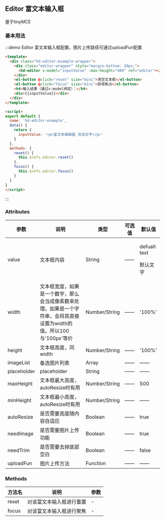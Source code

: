 ## Editor 富文本输入框

基于tinyMCE

### 基本用法

:::demo Editor 富文本输入框配置，图片上传路径可通过uploadFun配置
```html
<template>
  <div class="hd-editor-example-wrapper">
    <div class="editor-wrapper" style="margin-bottom: 20px;">
      <hd-editor v-model="inputValue" :max-height="400" ref="editor"></hd-editor>
    </div>
    <el-button @click="reset" size="mini">清空文本框</el-button>
    <el-button @click="focus" size="mini">获得焦点</el-button>
    <h4>输入结果（通过v-model绑定）：</h4>
    <div>{{inputValue}}</div>
  </div>
</template>

<script>
export default {
  name: 'hd-editor-example',
  data() {
    return {
      inputValue: '<p>富文本编辑器 测试文字</p>'
    }
  },
  methods: {
    reset() {
      this.$refs.editor.reset()
    },
    focus() {
      this.$refs.editor.focus()
    }
  }
}
</script>
```
:::

### Attributes
|      参数     |                                           说明                                          |   类型  | 可选值 | 默认值 |
|---------------|-----------------------------------------------------------------------------------------|---------|--------|--------|
| value        | 文本框内容 | String |  ——      | <p>defualt text</p><p>默认文字</p> |
| width        | 文本框宽度，如果是一个数字，那么会当成像素数来处理。如果是一个字符串，会将其直接设置为width的值。所以100与'100px'等价 | Number/String |   ——    | '100%' |
| height | 文本框高度，同width | Number/String | ——     | '100%' |
| imageList        | 备选图片列表 | Array   | ——     | ——     |
| placeholder        | placeholder | String | ——     | ——       |
| maxHeight        | 文本框最大高度，autoResize时有用 | Number/String | ——     | 500       |
| minHeight        | 文本框最小高度，autoResize时有用 | Number/String | ——     | ——       |
| autoResize        | 是否需要高度随内容自适应 | Boolean | ——     | true      |
| needImage        | 是否需要图片上传功能 | Boolean | ——     | true      |
| needTrim        | 是否需要去掉底部空白 | Boolean | ——     | false      |
| uploadFun        | 图片上传方法 | Function | ——     | ——      |

### Methods
|     方法名     |   说明   |  参数  |
|---------|--------------|-----|
| reset | 对该富文本输入框进行重置  | - |
| focus | 对该富文本输入框进行聚焦 | - |